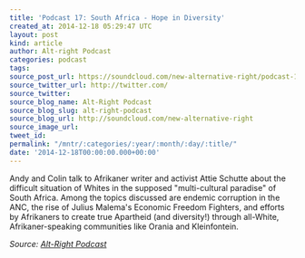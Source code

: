 ```yaml
---
title: 'Podcast 17: South Africa - Hope in Diversity'
created_at: 2014-12-18 05:29:47 UTC
layout: post
kind: article
author: Alt-right Podcast
categories: podcast
tags: 
source_post_url: https://soundcloud.com/new-alternative-right/podcast-17-south-africa-hope-in-diversity
source_twitter_url: http://twitter.com/
source_twitter: 
source_blog_name: Alt-Right Podcast
source_blog_slug: alt-right-podcast
source_blog_url: http://soundcloud.com/new-alternative-right
source_image_url: 
tweet_id: 
permalink: "/mntr/:categories/:year/:month/:day/:title/"
date: '2014-12-18T00:00:00.000+00:00'
---
```

Andy and Colin talk to Afrikaner writer and activist Attie Schutte about the difficult situation of Whites in the supposed "multi-cultural paradise" of South Africa. Among the topics discussed are endemic corruption in the ANC, the rise of Julius Malema's Economic Freedom Fighters, and efforts by Afrikaners to create true Apartheid (and diversity!) through all-White, Afrikaner-speaking communities like Orania and Kleinfontein.<div class="">
    <i>Source: <a href="http://soundcloud.com/new-alternative-right">Alt-Right Podcast</a></i>
</div>
